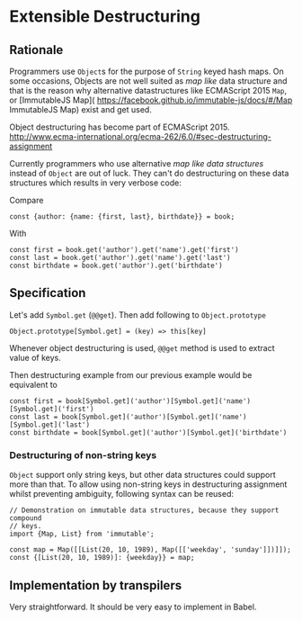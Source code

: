 # Extensible Destructuring

## Rationale


Programmers use `Object`s for the purpose of `String` keyed hash maps. On some
occasions, Objects are not well suited as *map like* data structure and that is
the reason why alternative datastructures like ECMAScript 2015 `Map`, or
[ImmutableJS Map]( https://facebook.github.io/immutable-js/docs/#/Map
ImmutableJS Map) exist and get used.

Object destructuring has become part of ECMAScript 2015. 
http://www.ecma-international.org/ecma-262/6.0/#sec-destructuring-assignment

Currently programmers who use alternative *map like data structures* instead of
`Object` are out of luck. They can't do destructuring on these data structures
which results in very verbose code:

Compare

```es6
const {author: {name: {first, last}, birthdate}} = book;
```

With
```es6
const first = book.get('author').get('name').get('first')
const last = book.get('author').get('name').get('last')
const birthdate = book.get('author').get('birthdate')
```

## Specification

Let's add `Symbol.get` (`@@get`). Then add following to `Object.prototype`

```es6
Object.prototype[Symbol.get] = (key) => this[key]
```

Whenever object destructuring is used, `@@get` method is used to extract
value of keys.

Then destructuring example from our previous example would be equivalent to

```es6
const first = book[Symbol.get]('author')[Symbol.get]('name')[Symbol.get]('first')
const last = book[Symbol.get]('author')[Symbol.get]('name')[Symbol.get]('last')
const birthdate = book[Symbol.get]('author')[Symbol.get]('birthdate')
```

### Destructuring of non-string keys

`Object` support only string keys, but other data structures could support more
than that. To allow using non-string keys in destructuring assignment whilst
preventing ambiguity, following syntax can be reused:

```es6
// Demonstration on immutable data structures, because they support compound
// keys.
import {Map, List} from 'immutable';

const map = Map([[List(20, 10, 1989), Map([['weekday', 'sunday']])]]);
const {[List(20, 10, 1989)]: {weekday}} = map;
```

## Implementation by transpilers
Very straightforward. It should be very easy to implement in Babel.
